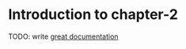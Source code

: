 # Introduction to chapter-2

TODO: write [great documentation](http://jacobian.org/writing/what-to-write/)
